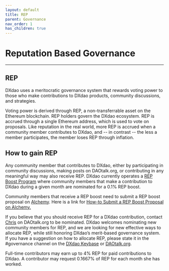 ```yaml
---
layout: default
title: REP
parent: Governance
nav_order: 1
has_children: true
---
```


# Reputation Based Governance

___

## REP

DXdao uses a meritocratic governance system that rewards voting power to those who make contributions to DXdao products, community discussions, and strategies.

Voting power is derived through REP, a non-transferrable asset on the Ethereum blockchain. REP holders govern the DXdao ecosystem. REP is accrued through a single Ethereum address, which is used to vote on proposals. Like reputation in the real world, more REP is accrued when a community member contributes to DXdao, and -- in contrast -- the less a member participates, the member loses REP through inflation.

  
  

## How to gain REP

Any community member that contributes to DXdao, either by participating in community discussions, making posts on DAOtalk.org, or contributing in any meaningful way may also receive REP. DXdao currently operates a <a href="https://daotalk.org/t/community-rep-boosts-jan-2021/2562" target="_blank">REP Boost Program</a> where community members that make a contribution to DXdao during a given month are nominated for a 0.1% REP boost.

Community members that receive a REP boost need to submit a REP boost proposal on <a href="https://alchemy.daostack.io/dao/0x519b70055af55a007110b4ff99b0ea33071c720a" target="_blank">Alchemy</a>. Here is a link for [How-to Submit a REP Boost Proposal on Alchemy.](REP-Boost-Guide)

If you believe that you should receive REP for a DXdao contribution, contact <a href="https://daotalk.org/u/powers/summary" target="_blank">Chris</a> on DAOtalk.org to be nominated. DXdao welcomes nominating new community members for REP, and we are looking for new effective ways to allocate REP, while still honoring DXdao’s merit-based governance system. If you have a suggestion on how to allocate REP, please state it in the #governance channel on the <a href="https://keybase.io/team/dx_dao" target="_blank">DXdao Keybase</a> or <a href="https://daotalk.org/c/dx-dao/15" target="_blank">DAOtalk.org</a>.

Full-time contributors may earn up to 4% REP for paid contributions to DXdao. A contributor may request 0.1667% of REP for each month she has worked.
